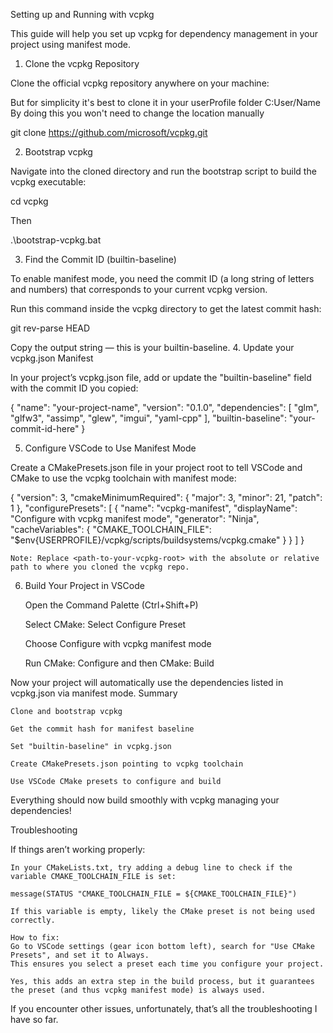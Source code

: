 Setting up and Running with vcpkg

This guide will help you set up vcpkg for dependency management in your project using manifest mode.
1. Clone the vcpkg Repository

Clone the official vcpkg repository anywhere on your machine:

But for simplicity it's best to clone it in your userProfile folder C:User/Name
By doing this you won't need to change the location manually

git clone https://github.com/microsoft/vcpkg.git

2. Bootstrap vcpkg

Navigate into the cloned directory and run the bootstrap script to build the vcpkg executable:

cd vcpkg

Then

.\bootstrap-vcpkg.bat

3. Find the Commit ID (builtin-baseline)

To enable manifest mode, you need the commit ID (a long string of letters and numbers) that corresponds to your current vcpkg version.

Run this command inside the vcpkg directory to get the latest commit hash:

git rev-parse HEAD

Copy the output string — this is your builtin-baseline.
4. Update your vcpkg.json Manifest

In your project’s vcpkg.json file, add or update the "builtin-baseline" field with the commit ID you copied:

{
  "name": "your-project-name",
  "version": "0.1.0",
  "dependencies": [
    "glm",
    "glfw3",
    "assimp",
    "glew",
    "imgui",
    "yaml-cpp"
  ],
  "builtin-baseline": "your-commit-id-here"
}

5. Configure VSCode to Use Manifest Mode

Create a CMakePresets.json file in your project root to tell VSCode and CMake to use the vcpkg toolchain with manifest mode:

{
  "version": 3,
  "cmakeMinimumRequired": {
    "major": 3,
    "minor": 21,
    "patch": 1
  },
  "configurePresets": [
    {
      "name": "vcpkg-manifest",
      "displayName": "Configure with vcpkg manifest mode",
      "generator": "Ninja",
      "cacheVariables": {
        "CMAKE_TOOLCHAIN_FILE": "$env{USERPROFILE}/vcpkg/scripts/buildsystems/vcpkg.cmake"
      }
    }
  ]
}

    Note: Replace <path-to-your-vcpkg-root> with the absolute or relative path to where you cloned the vcpkg repo.

6. Build Your Project in VSCode

    Open the Command Palette (Ctrl+Shift+P)

    Select CMake: Select Configure Preset

    Choose Configure with vcpkg manifest mode

    Run CMake: Configure and then CMake: Build

Now your project will automatically use the dependencies listed in vcpkg.json via manifest mode.
Summary

    Clone and bootstrap vcpkg

    Get the commit hash for manifest baseline

    Set "builtin-baseline" in vcpkg.json

    Create CMakePresets.json pointing to vcpkg toolchain

    Use VSCode CMake presets to configure and build

Everything should now build smoothly with vcpkg managing your dependencies!

Troubleshooting

If things aren’t working properly:

    In your CMakeLists.txt, try adding a debug line to check if the variable CMAKE_TOOLCHAIN_FILE is set:

    message(STATUS "CMAKE_TOOLCHAIN_FILE = ${CMAKE_TOOLCHAIN_FILE}")

    If this variable is empty, likely the CMake preset is not being used correctly.

    How to fix:
    Go to VSCode settings (gear icon bottom left), search for "Use CMake Presets", and set it to Always.
    This ensures you select a preset each time you configure your project.

    Yes, this adds an extra step in the build process, but it guarantees the preset (and thus vcpkg manifest mode) is always used.

If you encounter other issues, unfortunately, that’s all the troubleshooting I have so far.